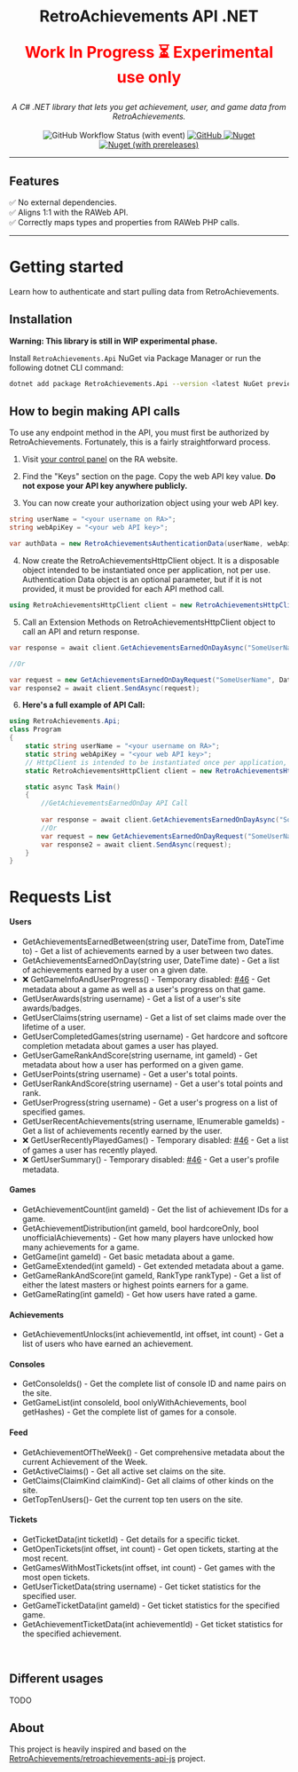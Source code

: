 <h1 align="center">RetroAchievements API .NET<br/><p style="color:red">Work In Progress ⏳ Experimental use only</p></h1>

<p align="center">
  <i>A C# .NET library that lets you get achievement, user, and game data from RetroAchievements.</i>
  <br /> <br />
  <img alt="GitHub Workflow Status (with event)" src="https://img.shields.io/github/actions/workflow/status/KrystianLesniak/retroachievements-api-net/publish.yml?label=verification">
  <a href="https://github.com/KrystianLesniak/retroachievements-api-net/blob/main/LICENSE">
    <img alt="GitHub" src="https://img.shields.io/github/license/KrystianLesniak/retroachievements-api-net">
  </a>
  <a href="https://www.nuget.org/packages/RetroAchievements.Api/">
    <img alt="Nuget" src="https://img.shields.io/nuget/dt/RetroAchievements.Api">
    <img alt="Nuget (with prereleases)" src="https://img.shields.io/nuget/vpre/RetroAchievements.Api">
  </a>
</p>

<hr />

## Features

✅ No external dependencies.  
✅ Aligns 1:1 with the RAWeb API.  
✅ Correctly maps types and properties from RAWeb PHP calls.  

<hr />

# Getting started

Learn how to authenticate and start pulling data from RetroAchievements.


## Installation

**Warning: This library is still in WIP experimental phase.**

Install `RetroAchievements.Api` NuGet via Package Manager or run the following dotnet CLI command:

```bash
dotnet add package RetroAchievements.Api --version <latest NuGet preview version>
```

## How to begin making API calls

To use any endpoint method in the API, you must first be authorized by RetroAchievements. Fortunately, this is a fairly straightforward process.

1. Visit [your control panel](https://retroachievements.org/controlpanel.php) on the RA website.

2. Find the "Keys" section on the page. Copy the web API key value. **Do not expose your API key anywhere publicly.**

3. You can now create your authorization object using your web API key.

```csharp
string userName = "<your username on RA>";
string webApiKey = "<your web API key>";

var authData = new RetroAchievementsAuthenticationData(userName, webApiKey);
```

4. Now create the RetroAchievementsHttpClient object. It is a disposable object intended to be instantiated once per application, not per use.<br> Authentication Data object is an optional parameter, but if it is not provided, it must be provided for each API method call.

```csharp
using RetroAchievementsHttpClient client = new RetroAchievementsHttpClient(authData);
```

5. Call an Extension Methods on RetroAchievementsHttpClient object to call an API and return response.

```csharp
var response = await client.GetAchievementsEarnedOnDayAsync("SomeUserName", DateTime.Now);

//Or

var request = new GetAchievementsEarnedOnDayRequest("SomeUserName", DateTime.Now);
var response2 = await client.SendAsync(request);
```

6. **Here's a full example of API Call:**

```csharp
using RetroAchievements.Api;
class Program
{
    static string userName = "<your username on RA>";
    static string webApiKey = "<your web API key>";
    // HttpClient is intended to be instantiated once per application, rather than per-use. See Remarks.
    static RetroAchievementsHttpClient client = new RetroAchievementsHttpClient(new RetroAchievementsAuthenticationData(userName, webApiKey));

    static async Task Main()
    {
        //GetAchievementsEarnedOnDay API Call
        
        var response = await client.GetAchievementsEarnedOnDayAsync("SomeUserName", DateTime.Now);
        //Or
        var request = new GetAchievementsEarnedOnDayRequest("SomeUserName", DateTime.Now);
        var response2 = await client.SendAsync(request);
    }
}
```

# Requests List
#### Users
- GetAchievementsEarnedBetween(string user, DateTime from, DateTime to) - Get a list of achievements earned by a user between two dates.
- GetAchievementsEarnedOnDay(string user, DateTime date) - Get a list of achievements earned by a user on a given date.
- ❌ GetGameInfoAndUserProgress() - Temporary disabled: [#46](https://github.com/RetroAchievements/retroachievements-api-js/issues/46) - Get metadata about a game as well as a user's progress on that game.
- GetUserAwards(string username) - Get a list of a user's site awards/badges.
- GetUserClaims(string username) - Get a list of set claims made over the lifetime of a user.
- GetUserCompletedGames(string username) - Get hardcore and softcore completion metadata about games a user has played.
- GetUserGameRankAndScore(string username, int gameId) - Get metadata about how a user has performed on a given game.
- GetUserPoints(string username) - Get a user's total points.
- GetUserRankAndScore(string username) - Get a user's total points and rank.
- GetUserProgress(string username) - Get a user's progress on a list of specified games.
- GetUserRecentAchievements(string username, IEnumerable<int> gameIds) - Get a list of achievements recently earned by the user.
- ❌ GetUserRecentlyPlayedGames() - Temporary disabled: [#46](https://github.com/RetroAchievements/retroachievements-api-js/issues/46) - Get a list of games a user has recently played.
- ❌ GetUserSummary() - Temporary disabled: [#46](https://github.com/RetroAchievements/retroachievements-api-js/issues/46) - Get a user's profile metadata. 

#### Games
- GetAchievementCount(int gameId) - Get the list of achievement IDs for a game.
- GetAchievementDistribution(int gameId, bool hardcoreOnly, bool unofficialAchievements) - Get how many players have unlocked how many achievements for a game.
- GetGame(int gameId) - Get basic metadata about a game.
- GetGameExtended(int gameId) - Get extended metadata about a game.
- GetGameRankAndScore(int gameId, RankType rankType) - Get a list of either the latest masters or highest points earners for a game.
- GetGameRating(int gameId) - Get how users have rated a game.

#### Achievements
- GetAchievementUnlocks(int achievementId, int offset, int count) - Get a list of users who have earned an achievement.

#### Consoles
- GetConsoleIds() - Get the complete list of console ID and name pairs on the site.
- GetGameList(int consoleId, bool onlyWithAchievements, bool getHashes) - Get the complete list of games for a console.

#### Feed
- GetAchievementOfTheWeek() - Get comprehensive metadata about the current Achievement of the Week.
- GetActiveClaims() - Get all active set claims on the site.
- GetClaims(ClaimKind claimKind)- Get all claims of other kinds on the site.
- GetTopTenUsers()-  Get the current top ten users on the site.

#### Tickets
- GetTicketData(int ticketId) - Get details for a specific ticket.
- GetOpenTickets(int offset, int count) - Get open tickets, starting at the most recent.
- GetGamesWithMostTickets(int offset, int count) - Get games with the most open tickets.
- GetUserTicketData(string username) -  Get ticket statistics for the specified user.
- GetGameTicketData(int gameId) -  Get ticket statistics for the specified game.
- GetAchievementTicketData(int achievementId) -  Get ticket statistics for the specified achievement.

<br />

## Different usages

TODO



## About
This project is heavily inspired and based on the [RetroAchievements/retroachievements-api-js](https://github.com/RetroAchievements/retroachievements-api-js) project.
